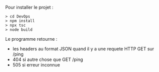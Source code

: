 Pour installer le projet :
```
> cd DevOps
> npm install
> npx tsc
> node build
```
Le programme retourne :
- les headers au format JSON quand il y a une requete HTTP GET sur /ping
- 404 si autre chose que GET /ping
- 505 si erreur inconnue
